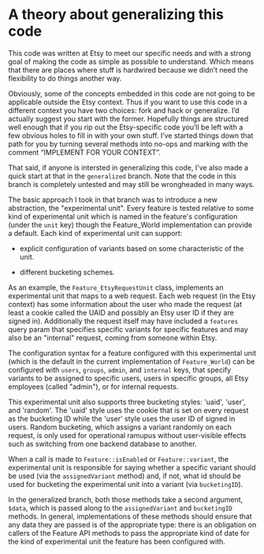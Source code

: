 # A theory about generalizing this code

This code was written at Etsy to meet our specific needs and with a
strong goal of making the code as simple as possible to understand.
Which means that there are places where stuff is hardwired because we
didn’t need the flexibility to do things another way.

Obviously, some of the concepts embedded in this code are not going to
be applicable outside the Etsy context. Thus if you want to use this
code in a different context you have two choices: fork and hack or
generalize. I’d actually suggest you start with the former. Hopefully
things are structured well enough that if you rip out the
Etsy-specific code you’ll be left with a few obvious holes to fill in
with your own stuff. I’ve started things down that path for you by
turning several methods into no-ops and marking with the comment
“IMPLEMENT FOR YOUR CONTEXT”.

That said, if anyone is intersted in generalizing this code, I've also
made a quick start at that in the `generalized` branch. Note that the
code in this branch is completely untested and may still be
wrongheaded in many ways.

The basic approach I took in that branch was to introduce a new
abstraction, the "experimental unit". Every feature is tested relative
to some kind of experimental unit which is named in the feature's
configuration (under the `unit` key) though the Feature_World
implementation can provide a default. Each kind of experimental unit
can support:

- explicit configuration of variants based on some characteristic of
  the unit.

- different bucketing schemes.

As an example, the `Feature_EtsyRequestUnit` class, implements an
experimental unit that maps to a web request. Each web request (in the
Etsy context) has some information about the user who made the request
(at least a cookie called the UAID and possibly an Etsy user ID if
they are signed in). Additionally the request itself may have included
a `features` query param that specifies specific variants for specific
features and may also be an "internal" request, coming from someone
within Etsy.

The configuration syntax for a feature configured with this
experimental unit (which is the default in the current implementation
of `Feature_World`) can be configured with `users`, `groups`, `admin`,
and `internal` keys, that specify variants to be assigned to specific
users, users in specific groups, all Etsy employees (called "admin"),
or for internal requests.

This experimental unit also supports three bucketing styles: 'uaid',
'user', and 'random'. The 'uaid' style uses the cookie that is set on
every request as the bucketing ID while the 'user' style uses the user
ID of signed in users. Random bucketing, which assigns a variant
randomly on each request, is only used for operational ramupus without
user-visible effects such as switching from one backend database to
another.

When a call is made to `Feature::isEnabled` or `Feature::variant`, the
experimental unit is responsible for saying whether a specific variant
should be used (via the `assignedVariant` method) and, if not, what id
should be used for bucketing the experimental unit into a variant (via
`bucketingID`).

In the generalized branch, both those methods take a second argument,
`$data`, which is passed along to the `assignedVariant` and
`bucketingID` methods. In general, implementations of these methods
should ensure that any data they are passed is of the appropriate
type: there is an obligation on callers of the Feature API methods to
pass the appropriate kind of date for the kind of experimental unit
the feature has been configured with.
